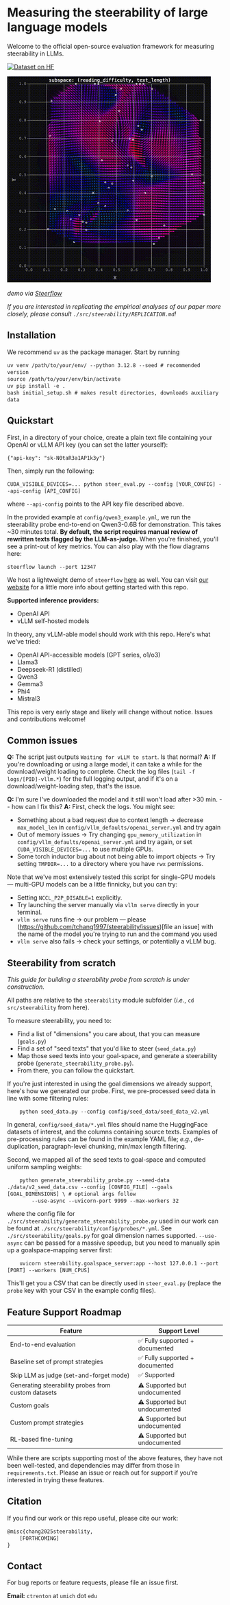 # Measuring the steerability of large language models

Welcome to the official open-source evaluation framework for measuring steerability in LLMs. 


[![Dataset on HF](https://huggingface.co/datasets/huggingface/badges/resolve/main/dataset-on-hf-sm.svg)](https://huggingface.co/datasets/tchang97/steerbench)

![Steerflow Demo](src/steerflow/preview.gif)

*demo via [Steerflow](https://steerability.onrender.com/)*

*If you are interested in replicating the empirical analyses of our paper more closely, please consult `./src/steerability/REPLICATION.md`!*

## Installation

We recommend `uv` as the package manager. Start by running
```
uv venv /path/to/your/env/ --python 3.12.8 --seed # recommended version
source /path/to/your/env/bin/activate
uv pip install -e .
bash initial_setup.sh # makes result directories, downloads auxiliary data
```

## Quickstart

First, in a directory of your choice, create a plain text file containing your OpenAI or vLLM API key (you can set the latter yourself):
```
{"api-key": "sk-N0taR3a1AP1k3y"}
```

Then, simply run the following:
```
CUDA_VISIBLE_DEVICES=... python steer_eval.py --config [YOUR_CONFIG] --api-config [API_CONFIG]
```
where `--api-config` points to the API key file described above. 

In the provided example at `config/qwen3_example.yml`, we run the steerability probe end-to-end on Qwen3-0.6B for demonstration. This takes ~30 minutes total. **By default, the script requires manual review of rewritten texts flagged by the LLM-as-judge.** When you're finished, you'll see a print-out of key metrics. You can also play with the flow diagrams here:
```
steerflow launch --port 12347
```

We host a lightweight demo of `steerflow` [here](https://steerability.onrender.com/) as well. You can visit [our website](https://steerability.org/) for a little more info about getting started with this repo.  

**Supported inference providers:**
* OpenAI API
* vLLM self-hosted models

In theory, any vLLM-able model should work with this repo. Here's what we've tried: 
* OpenAI API-accessible models (GPT series, o1/o3)
* Llama3
* Deepseek-R1 (distilled)
* Qwen3
* Gemma3
* Phi4
* Mistral3

This repo is very early stage and likely will change without notice. Issues and contributions welcome! 

## Common issues

**Q:** The script just outputs `Waiting for vLLM to start`. Is that normal?
**A:** If you're downloading or using a large model, it can take a while for the download/weight loading to complete. Check the log files (`tail -f logs/[PID]-vllm.*`) for the full logging output, and if it's on a download/weight-loading step, that's the issue. 

**Q:** I'm sure I've downloaded the model and it still won't load after >30 min. -- how can I fix this?
**A:** First, check the logs. You might see:
* Something about a bad request due to context length -> decrease `max_model_len` in `config/vllm_defaults/openai_server.yml` and try again
* Out of memory issues -> Try changing `gpu_memory_utilization` in `config/vllm_defaults/openai_server.yml` and try again, or set `CUDA_VISIBLE_DEVICES=...` to use multiple GPUs.
* Some torch inductor bug about not being able to import objects -> Try setting `TMPDIR=...` to a directory where you have `rwx` permissions.

Note that we've most extensively tested this script for single-GPU models — multi-GPU models can be a little finnicky, but you can try:
* Setting `NCCL_P2P_DISABLE=1` explicitly. 
* Try launching the server manually via `vllm serve` directly in your terminal.
* `vllm serve` runs fine -> our problem — please (https://github.com/tchang1997/steerability/issues)[file an issue] with the name of the model you're trying to run and the command you used
* `vllm serve` also fails -> check your settings, or potentially a vLLM bug.


## Steerability from scratch

*This guide for building a steerability probe from scratch is under construction.*

All paths are relative to the `steerability` module subfolder (*i.e.*, `cd src/steerability` from here). 

To measure steerability, you need to:
* Find a list of "dimensions" you care about, that you can measure (`goals.py`)
* Find a set of "seed texts" that you'd like to steer (`seed_data.py`)
* Map those seed texts into your goal-space, and generate a steerability probe (`generate_steerability_probe.py`).
* From there, you can follow the quickstart. 

If you're just interested in using the goal dimensions we already support, here's how we generated our probe. First, we pre-processed seed data in line with some filtering rules:
```
    python seed_data.py --config config/seed_data/seed_data_v2.yml
```
In general, `config/seed_data/*.yml` files should name the HuggingFace datasets of interest, and the columns containing source texts. Examples of pre-processing rules can be found in the example YAML file; *e.g.*, de-duplication, paragraph-level chunking, min/max length filtering.

Second, we mapped all of the seed texts to goal-space and computed uniform sampling weights:
```
    python generate_steerability_probe.py --seed-data ./data/v2_seed_data.csv --config [CONFIG_FILE] --goals [GOAL_DIMENSIONS] \ # optional args follow
        --use-async --uvicorn-port 9999 --max-workers 32
```
where the config file for `./src/steerability/generate_steerability_probe.py` used in our work can be found at `./src/steerability/config/probes/*.yml`. See `./src/steerability/goals.py` for goal dimension names supported. `--use-async` can be passed for a massive speedup, but you need to manually spin up a goalspace-mapping server first:
```
    uvicorn steerability.goalspace_server:app --host 127.0.0.1 --port [PORT] --workers [NUM_CPUS]
```
This'll get you a CSV that can be directly used in `steer_eval.py` (replace the `probe` key with your CSV in the example config files). 

## Feature Support Roadmap

| Feature                                             | Support Level |
|-----------------------------------------------------|---------------|
| End-to-end evaluation                               | ✅ Fully supported + documented |
| Baseline set of prompt strategies                   | ✅ Fully supported + documented |
| Skip LLM as judge (set-and-forget mode)             | ✅ Supported  |
| Generating steerability probes from custom datasets | ⚠️ Supported but undocumented  |
| Custom goals                                         | ⚠️ Supported but undocumented |
| Custom prompt strategies                            | ⚠️ Supported but undocumented  |
| RL-based fine-tuning                                | ⚠️ Supported but undocumented  |

While there are scripts supporting most of the above features, they have not been well-tested, and dependencies may differ from those in `requirements.txt`. Please an issue or reach out for support if you're interested in trying these features.

## Citation

If you find our work or this repo useful, please cite our work:
```
@misc{chang2025steerability,
    [FORTHCOMING]
}
```

## Contact

For bug reports or feature requests, please file an issue first. 

**Email:** `ctrenton` at `umich` dot `edu`
